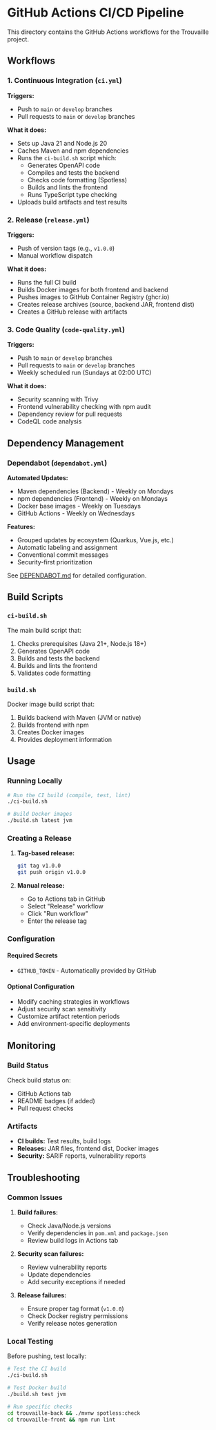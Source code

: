 # GitHub Actions CI/CD Pipeline

This directory contains the GitHub Actions workflows for the Trouvaille project.

## Workflows

### 1. Continuous Integration (`ci.yml`)

**Triggers:**
- Push to `main` or `develop` branches
- Pull requests to `main` or `develop` branches

**What it does:**
- Sets up Java 21 and Node.js 20
- Caches Maven and npm dependencies
- Runs the `ci-build.sh` script which:
  - Generates OpenAPI code
  - Compiles and tests the backend
  - Checks code formatting (Spotless)
  - Builds and lints the frontend
  - Runs TypeScript type checking
- Uploads build artifacts and test results

### 2. Release (`release.yml`)

**Triggers:**
- Push of version tags (e.g., `v1.0.0`)
- Manual workflow dispatch

**What it does:**
- Runs the full CI build
- Builds Docker images for both frontend and backend
- Pushes images to GitHub Container Registry (ghcr.io)
- Creates release archives (source, backend JAR, frontend dist)
- Creates a GitHub release with artifacts

### 3. Code Quality (`code-quality.yml`)

**Triggers:**
- Push to `main` or `develop` branches
- Pull requests to `main` or `develop` branches
- Weekly scheduled run (Sundays at 02:00 UTC)

**What it does:**
- Security scanning with Trivy
- Frontend vulnerability checking with npm audit
- Dependency review for pull requests
- CodeQL code analysis

## Dependency Management

### Dependabot (`dependabot.yml`)

**Automated Updates:**
- Maven dependencies (Backend) - Weekly on Mondays
- npm dependencies (Frontend) - Weekly on Mondays
- Docker base images - Weekly on Tuesdays
- GitHub Actions - Weekly on Wednesdays

**Features:**
- Grouped updates by ecosystem (Quarkus, Vue.js, etc.)
- Automatic labeling and assignment
- Conventional commit messages
- Security-first prioritization

See [DEPENDABOT.md](DEPENDABOT.md) for detailed configuration.

## Build Scripts

### `ci-build.sh`

The main build script that:
1. Checks prerequisites (Java 21+, Node.js 18+)
2. Generates OpenAPI code
3. Builds and tests the backend
4. Builds and lints the frontend
5. Validates code formatting

### `build.sh`

Docker image build script that:
1. Builds backend with Maven (JVM or native)
2. Builds frontend with npm
3. Creates Docker images
4. Provides deployment information

## Usage

### Running Locally

```bash
# Run the CI build (compile, test, lint)
./ci-build.sh

# Build Docker images
./build.sh latest jvm
```

### Creating a Release

1. **Tag-based release:**
   ```bash
   git tag v1.0.0
   git push origin v1.0.0
   ```

2. **Manual release:**
   - Go to Actions tab in GitHub
   - Select "Release" workflow
   - Click "Run workflow"
   - Enter the release tag

### Configuration

#### Required Secrets

- `GITHUB_TOKEN` - Automatically provided by GitHub

#### Optional Configuration

- Modify caching strategies in workflows
- Adjust security scan sensitivity
- Customize artifact retention periods
- Add environment-specific deployments

## Monitoring

### Build Status

Check build status on:
- GitHub Actions tab
- README badges (if added)
- Pull request checks

### Artifacts

- **CI builds:** Test results, build logs
- **Releases:** JAR files, frontend dist, Docker images
- **Security:** SARIF reports, vulnerability reports

## Troubleshooting

### Common Issues

1. **Build failures:**
   - Check Java/Node.js versions
   - Verify dependencies in `pom.xml` and `package.json`
   - Review build logs in Actions tab

2. **Security scan failures:**
   - Review vulnerability reports
   - Update dependencies
   - Add security exceptions if needed

3. **Release failures:**
   - Ensure proper tag format (`v1.0.0`)
   - Check Docker registry permissions
   - Verify release notes generation

### Local Testing

Before pushing, test locally:

```bash
# Test the CI build
./ci-build.sh

# Test Docker build
./build.sh test jvm

# Run specific checks
cd trouvaille-back && ./mvnw spotless:check
cd trouvaille-front && npm run lint
```